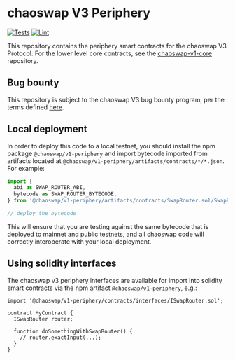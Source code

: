 # chaoswap V3 Periphery

[![Tests](https://github.com/chaoswap/chaoswap-v1-periphery/workflows/Tests/badge.svg)](https://github.com/chaoswap/chaoswap-v1-periphery/actions?query=workflow%3ATests)
[![Lint](https://github.com/chaoswap/chaoswap-v1-periphery/workflows/Lint/badge.svg)](https://github.com/chaoswap/chaoswap-v1-periphery/actions?query=workflow%3ALint)

This repository contains the periphery smart contracts for the chaoswap V3 Protocol.
For the lower level core contracts, see the [chaoswap-v1-core](https://github.com/chaoswap/v1-core)
repository.

## Bug bounty

This repository is subject to the chaoswap V3 bug bounty program,
per the terms defined [here](./bug-bounty.md).

## Local deployment

In order to deploy this code to a local testnet, you should install the npm package
`@chaoswap/v1-periphery`
and import bytecode imported from artifacts located at
`@chaoswap/v1-periphery/artifacts/contracts/*/*.json`.
For example:

```typescript
import {
  abi as SWAP_ROUTER_ABI,
  bytecode as SWAP_ROUTER_BYTECODE,
} from '@chaoswap/v1-periphery/artifacts/contracts/SwapRouter.sol/SwapRouter.json'

// deploy the bytecode
```

This will ensure that you are testing against the same bytecode that is deployed to
mainnet and public testnets, and all chaoswap code will correctly interoperate with
your local deployment.

## Using solidity interfaces

The chaoswap v3 periphery interfaces are available for import into solidity smart contracts
via the npm artifact `@chaoswap/v1-periphery`, e.g.:

```solidity
import '@chaoswap/v1-periphery/contracts/interfaces/ISwapRouter.sol';

contract MyContract {
  ISwapRouter router;

  function doSomethingWithSwapRouter() {
    // router.exactInput(...);
  }
}

```
